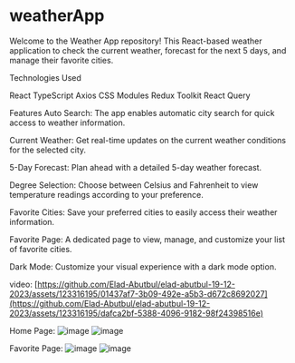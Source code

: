 # weatherApp

Welcome to the Weather App repository! This React-based weather application to check the current weather, forecast for the next 5 days, and manage their favorite cities.

Technologies Used



React
TypeScript
Axios
CSS Modules
Redux Toolkit
React Query

Features
Auto Search: The app enables automatic city search for quick access to weather information.

Current Weather: Get real-time updates on the current weather conditions for the selected city.

5-Day Forecast: Plan ahead with a detailed 5-day weather forecast.

Degree Selection: Choose between Celsius and Fahrenheit to view temperature readings according to your preference.

Favorite Cities: Save your preferred cities to easily access their weather information.

Favorite Page: A dedicated page to view, manage, and customize your list of favorite cities.

Dark Mode: Customize your visual experience with a dark mode option.

video: [https://github.com/Elad-Abutbul/elad-abutbul-19-12-2023/assets/123316195/01437af7-3b09-492e-a5b3-d672c8692027](https://github.com/Elad-Abutbul/elad-abutbul-19-12-2023/assets/123316195/dafca2bf-5388-4096-9182-98f24398516e)

Home Page:
![image](https://github.com/Elad-Abutbul/elad-abutbul-19-12-2023/assets/123316195/de72a989-bd4c-4998-a464-fb3ffeff8c65)
![image](https://github.com/Elad-Abutbul/elad-abutbul-19-12-2023/assets/123316195/cf0127ea-32bf-4c02-add1-929fd0504589)

Favorite Page:
![image](https://github.com/Elad-Abutbul/elad-abutbul-19-12-2023/assets/123316195/8e446f9d-651a-4775-8dae-719cbe45ea6d)
![image](https://github.com/Elad-Abutbul/elad-abutbul-19-12-2023/assets/123316195/9fa7e5d2-86c2-4989-b3cd-5993f0272ec4)

